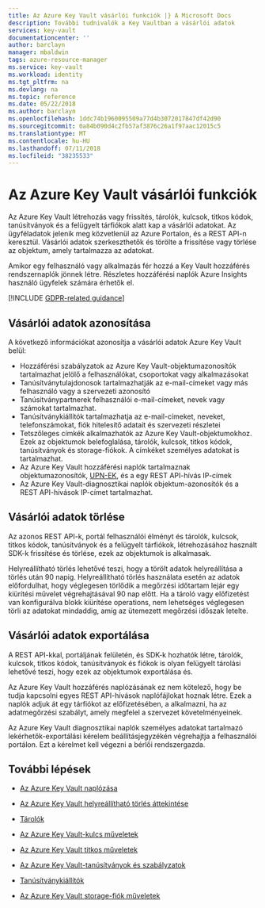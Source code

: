 ```yaml
---
title: Az Azure Key Vault vásárlói funkciók |} A Microsoft Docs
description: További tudnivalók a Key Vaultban a vásárlói adatok
services: key-vault
documentationcenter: ''
author: barclayn
manager: mbaldwin
tags: azure-resource-manager
ms.service: key-vault
ms.workload: identity
ms.tgt_pltfrm: na
ms.devlang: na
ms.topic: reference
ms.date: 05/22/2018
ms.author: barclayn
ms.openlocfilehash: 1ddc74b1960095509a77d4b3072017847df42d90
ms.sourcegitcommit: 0a84b090d4c2fb57af3876c26a1f97aac12015c5
ms.translationtype: MT
ms.contentlocale: hu-HU
ms.lasthandoff: 07/11/2018
ms.locfileid: "38235533"
---
```

# <a name="azure-key-vault-customer-data-features"></a>Az Azure Key Vault vásárlói funkciók

Az Azure Key Vault létrehozás vagy frissítés, tárolók, kulcsok, titkos kódok, tanúsítványok és a felügyelt tárfiókok alatt kap a vásárlói adatokat. Az ügyféladatok jelenik meg közvetlenül az Azure Portalon, és a REST API-n keresztül. Vásárlói adatok szerkeszthetők és törölte a frissítése vagy törlése az objektum, amely tartalmazza az adatokat.

Amikor egy felhasználó vagy alkalmazás fér hozzá a Key Vault hozzáférés rendszernaplók jönnek létre. Részletes hozzáférési naplók Azure Insights használó ügyfelek számára érhetők el.

[!INCLUDE [GDPR-related guidance](../../includes/gdpr-intro-sentence.md)]

## <a name="identifying-customer-data"></a>Vásárlói adatok azonosítása

A következő információkat azonosítja a vásárlói adatok Azure Key Vault belül:

- Hozzáférési szabályzatok az Azure Key Vault-objektumazonosítók tartalmazhat jelölő a felhasználókat, csoportokat vagy alkalmazásokat
- Tanúsítványtulajdonosok tartalmazhatják az e-mail-címeket vagy más felhasználó vagy a szervezeti azonosító
- Tanúsítványpartnerek felhasználói e-mail-címeket, nevek vagy számokat tartalmazhat.
- Tanúsítványkiállítók tartalmazhatja az e-mail-címeket, neveket, telefonszámokat, fiók hitelesítő adatait és szervezeti részletei
- Tetszőleges címkék alkalmazhatók az Azure Key Vault-objektumokhoz. Ezek az objektumok belefoglalása, tárolók, kulcsok, titkos kódok, tanúsítványok és storage-fiókok. A címkéket személyes adatokat is tartalmazhat.
- Az Azure Key Vault hozzáférési naplók tartalmaznak objektumazonosítók, [UPN-EK](../active-directory/connect/active-directory-aadconnect-userprincipalname.md), és a egy REST API-hívás IP-címek
- Az Azure Key Vault-diagnosztikai naplók objektum-azonosítók és a REST API-hívások IP-címet tartalmazhat.

## <a name="deleting-customer-data"></a>Vásárlói adatok törlése

Az azonos REST API-k, portál felhasználói élményt és tárolók, kulcsok, titkos kódok, tanúsítványok és a felügyelt tárfiókok, létrehozásához használt SDK-k frissítése és törlése, ezek az objektumok is alkalmasak.

Helyreállítható törlés lehetővé teszi, hogy a törölt adatok helyreállítása a törlés után 90 napig. Helyreállítható törlés használata esetén az adatok előfordulhat, hogy véglegesen törlődik a megőrzési időtartam lejár egy kiürítési művelet végrehajtásával 90 nap előtt. Ha a tároló vagy előfizetést van konfigurálva blokk kiürítése operations, nem lehetséges véglegesen törli az adatokat mindaddig, amíg az ütemezett megőrzési időszak letelte.

## <a name="exporting-customer-data"></a>Vásárlói adatok exportálása

A REST API-kkal, portáljának felületén, és SDK-k hozhatók létre, tárolók, kulcsok, titkos kódok, tanúsítványok és fiókok is olyan felügyelt tárolási lehetővé teszi, hogy ezek az objektumok exportálása és.

Az Azure Key Vault hozzáférés naplózásának ez nem kötelező, hogy be tudja kapcsolni egyes REST API-hívások naplófájlokat hoznak létre. Ezek a naplók adjuk át egy tárfiókot az előfizetésében, a alkalmazni, ha az adatmegőrzési szabályt, amely megfelel a szervezet követelményeinek.

Az Azure Key Vault diagnosztikai naplók személyes adatokat tartalmazó lekérhetők-exportálási kérelem beállításjegyzékén végrehajtja a felhasználói portálon. Ezt a kérelmet kell végezni a bérlői rendszergazda.

## <a name="next-steps"></a>További lépések

- [Az Azure Key Vault naplózása](key-vault-logging.md)

- [Az Azure Key Vault helyreállítható törlés áttekintése](key-vault-soft-delete-cli.md)

- [Tárolók](https://docs.microsoft.com/rest/api/keyvault/vaults)

- [Az Azure Key Vault-kulcs műveletek](https://docs.microsoft.com/rest/api/keyvault/key-operations)

- [Az Azure Key Vault titkos műveletek](https://docs.microsoft.com/rest/api/keyvault/secret-operations)

- [Az Azure Key Vault-tanúsítványok és szabályzatok](https://docs.microsoft.com/rest/api/keyvault/certificates-and-policies)

- [Tanúsítványkiállítók](https://docs.microsoft.com/rest/api/keyvault/certificate-issuers)

- [Az Azure Key Vault storage-fiók műveletek](https://docs.microsoft.com/rest/api/keyvault/storage-account-key-operations)
